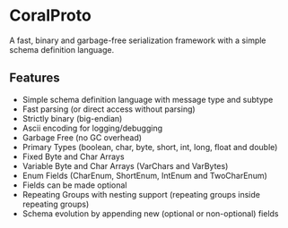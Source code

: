 # CoralProto
A fast, binary and garbage-free serialization framework with a simple schema definition language.

## Features
- Simple schema definition language with message type and subtype
- Fast parsing (or direct access without parsing)
- Strictly binary (big-endian)
- Ascii encoding for logging/debugging
- Garbage Free (no GC overhead)
- Primary Types (boolean, char, byte, short, int, long, float and double)
- Fixed Byte and Char Arrays
- Variable Byte and Char Arrays (VarChars and VarBytes)
- Enum Fields (CharEnum, ShortEnum, IntEnum and TwoCharEnum)
- Fields can be made optional
- Repeating Groups with nesting support (repeating groups inside repeating groups)
- Schema evolution by appending new (optional or non-optional) fields

  
